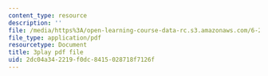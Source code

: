 ```yaml
---
content_type: resource
description: ''
file: /media/https%3A/open-learning-course-data-rc.s3.amazonaws.com/6-262-discrete-stochastic-processes-spring-2011/2dc04a342219f0dc8415028718f7126f_mNGVkKeMUtc.pdf
file_type: application/pdf
resourcetype: Document
title: 3play pdf file
uid: 2dc04a34-2219-f0dc-8415-028718f7126f
---
```

